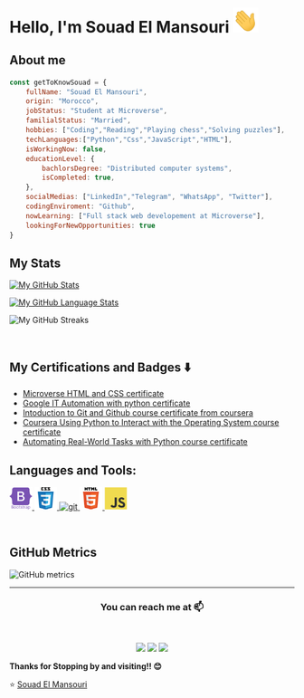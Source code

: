 

<h1>Hello, I'm Souad El Mansouri <img  src="https://raw.githubusercontent.com/ABSphreak/ABSphreak/master/gifs/Hi.gif" width="45px"></h1>

## About me

``` JavaScript
const getToKnowSouad = {
    fullName: "Souad El Mansouri",
    origin: "Morocco",
    jobStatus: "Student at Microverse",
    familialStatus: "Married",
    hobbies: ["Coding","Reading","Playing chess","Solving puzzles"],
    techLanguages:["Python","Css","JavaScript","HTML"],
    isWorkingNow: false,
    educationLevel: {
        bachlorsDegree: "Distributed computer systems",
        isCompleted: true,
    },
    socialMedias: ["LinkedIn","Telegram", "WhatsApp", "Twitter"],
    codingEnviroment: "Github",
    nowLearning: ["Full stack web developement at Microverse"],
    lookingForNewOpportunities: true    
}

 ```

## My Stats

[![My GitHub Stats](https://github-readme-stats.vercel.app/api/?username=souad988&count_private=true&theme=buefy&showicons=true)](https://github-readme-stats.vercel.app/api/?username=souad988&count_private=true&theme=buefy&showicons=true)

[![My GitHub Language Stats](https://github-readme-stats.vercel.app/api/top-langs/?username=souad988&langs_count=5&theme=buefy)](https://github-readme-stats.vercel.app/api/top-langs/?username=souad988&langs_count=5&theme=buefy)

![My GitHub Streaks](https://github-readme-streak-stats.herokuapp.com/?user=souad988&)

<br />


## My Certifications and Badges :arrow_down:

- [Microverse HTML and CSS certificate](https://www.credential.net/1243efa2-6872-4030-bb30-a98da4a72798#gs.pk847n)
- [Google IT Automation with python certificate](https://coursera.org/share/b6dff8d72021a55a47561abd96809a79)
- [Intoduction to Git and Github course certificate from coursera ](https://coursera.org/share/329652f00751ed8e234aeb1424ea657b)
- [Coursera Using Python to Interact with the Operating System course certificate ](https://coursera.org/share/ce3d95c27b9b01967049b78335c41d44) 
- [Automating Real-World Tasks with Python course certificate ](https://coursera.org/share/a7e55bb8db9d2832ff4de12ffe534471)

## Languages and Tools:  

<p align="left"> <a href="https://getbootstrap.com" target="_blank" rel="noreferrer"> <img src="https://raw.githubusercontent.com/devicons/devicon/master/icons/bootstrap/bootstrap-plain-wordmark.svg" alt="bootstrap" width="40" height="40"/> </a> <span></span><a href="https://www.w3schools.com/css/" target="_blank" rel="noreferrer"> <img src="https://raw.githubusercontent.com/devicons/devicon/master/icons/css3/css3-original-wordmark.svg" alt="css3" width="40" height="40"/> </a> <a href="https://git-scm.com/" target="_blank" rel="noreferrer"> <img src="https://www.vectorlogo.zone/logos/git-scm/git-scm-icon.svg" alt="git" width="40" height="40"/> </a> <a href="https://www.w3.org/html/" target="_blank" rel="noreferrer"> <img src="https://raw.githubusercontent.com/devicons/devicon/master/icons/html5/html5-original-wordmark.svg" alt="html5" width="40" height="40"/> </a> <a href="https://developer.mozilla.org/en-US/docs/Web/JavaScript" target="_blank" rel="noreferrer"> <img src="https://raw.githubusercontent.com/devicons/devicon/master/icons/javascript/javascript-original.svg" alt="javascript" width="40" height="40"/> </a></p>

<br/>

## GitHub Metrics

![GitHub metrics](https://metrics.lecoq.io/souad988)
____

<h3 align="center"> You can reach me at 📫 </h3>
<br />
<p align="center">
<a href="https://www.linkedin.com/in/souad-el-mansouri-4725491a0/"><img src="https://img.shields.io/badge/linkedin-%230077B5.svg?&style=for-the-badge&logo=linkedin&logoColor=white"/></a>
<a href="souadelmansouri2018@gmail.com"><img src="https://img.shields.io/badge/Gmail-D14836?style=for-the-badge&logo=gmail&logoColor=white"/></a>
<a href="https://www.youtube.com/channel/UCyE2kzwzBWbRgAA_8KA0V8w"><img src="https://img.shields.io/badge/YouTube-FF0000?style=for-the-badge&logo=youtube&logoColor=white"/></a></p>

**Thanks for Stopping by and visiting!! 😊**

<p align="center">

⭐️ [Souad El Mansouri](https://github.com/souad988/)

</p>

